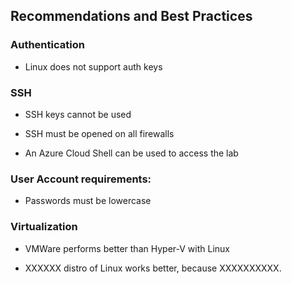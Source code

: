 ## Recommendations and Best Practices

### Authentication

- Linux does not support auth keys

### SSH

- SSH keys cannot be used

- SSH must be opened on all firewalls

- An Azure Cloud Shell can be used to access the lab

### User Account requirements:

  - Passwords must be lowercase
  
### Virtualization

- VMWare performs better than Hyper-V with Linux

- XXXXXX distro of Linux works better, because XXXXXXXXXX.
